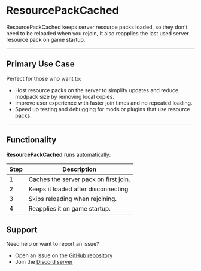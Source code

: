 # **ResourcePackCached**

ResourcePackCached keeps server resource packs loaded, so they don't need to be reloaded when you rejoin, It also reapplies the last used server resource pack on game startup.

---

## **Primary Use Case**

Perfect for those who want to:

- Host resource packs on the server to simplify updates and reduce modpack size by removing local copies.
- Improve user experience with faster join times and no repeated loading.
- Speed up testing and debugging for mods or plugins that use resource packs.

---

## **Functionality**

**ResourcePackCached** runs automatically:

| Step | Description                           |
|------|---------------------------------------|
| 1    | Caches the server pack on first join. |
| 2    | Keeps it loaded after disconnecting.  |
| 3    | Skips reloading when rejoining.       |
| 4    | Reapplies it on game startup.         |

## **Support**

Need help or want to report an issue?
- Open an issue on the [GitHub repository](https://github.com/Furq07/resourcepackcached/issues)
- Join the [Discord server](https://discord.gg/XhZzmvzPDV)
